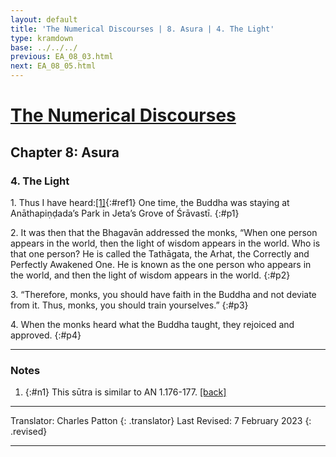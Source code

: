 ```yaml
---
layout: default
title: 'The Numerical Discourses | 8. Asura | 4. The Light'
type: kramdown
base: ../../../
previous: EA_08_03.html
next: EA_08_05.html
---
```


# [The Numerical Discourses](../index.html)
## Chapter 8: Asura
### 4. The Light

1\. Thus I have heard:[\[1\]](#n1){:#ref1} One time, the Buddha was staying at Anāthapiṇḍada’s Park in Jeta’s Grove of Śrāvastī.
{:#p1}

2\. It was then that the Bhagavān addressed the monks, “When one person appears in the world, then the light of wisdom appears in the world. Who is that one person? He is called the Tathāgata, the Arhat, the Correctly and Perfectly Awakened One. He is known as the one person who appears in the world, and then the light of wisdom appears in the world.
{:#p2}

3\. “Therefore, monks, you should have faith in the Buddha and not deviate from it. Thus, monks, you should train yourselves.”
{:#p3}

4\. When the monks heard what the Buddha taught, they rejoiced and approved.
{:#p4}

---

### Notes

1. {:#n1} This sūtra is similar to AN 1.176-177. [\[back\]](#ref1)

---

Translator: Charles Patton
{: .translator}
Last Revised: 7 February 2023
{: .revised}

---